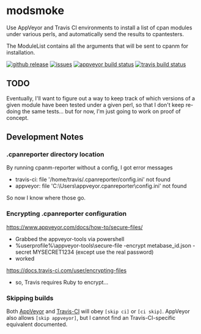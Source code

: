 # modsmoke

Use AppVeyor and Travis CI environments to install a list of cpan modules under various perls, and automatically send the results to cpantesters.

The ModuleList contains all the arguments that will be sent to cpanm for installation.

<div>
    <a href="https://github.com/pryrt/modsmoke/releases"><img src="https://img.shields.io/github/release/pryrt/modsmoke.svg" alt="github release" title="github release"></a>
    <a href="https://github.com/pryrt/modsmoke/issues"><img src="https://img.shields.io/github/issues/pryrt/modsmoke.svg" alt="issues" title="issues"></a>
    <a href="https://ci.appveyor.com/project/pryrt/modsmoke"><img src="https://ci.appveyor.com/api/projects/status/1rqdroon682snre8?svg=true" alt="appveyor build status" title="appveyor build status"></a>
    <a href="https://travis-ci.org/pryrt/modsmoke"><img src="https://travis-ci.org/pryrt/modsmoke.svg?branch=master" alt="travis build status" title="travis build status"></a>
</div>

## TODO

Eventually, I'll want to figure out a way to keep track of which versions of a given module have been tested under a given perl, so that I don't keep re-doing the same tests... but for now, I'm just going to work on proof of concept.

## Development Notes

### .cpanreporter directory location
By running cpanm-reporter without a config, I got error messages
* travis-ci: file '/home/travis/.cpanreporter/config.ini' not found
* appveyor: file 'C:\Users\appveyor\.cpanreporter\config.ini' not found

So now I know where those go.

### Encrypting .cpanreporter configuration

https://www.appveyor.com/docs/how-to/secure-files/
* Grabbed the appveyor-tools via powershell
* %userprofile%\appveyor-tools\secure-file -encrypt metabase_id.json -secret MYSECRET1234
  (except use the real password)
* worked

https://docs.travis-ci.com/user/encrypting-files
* so, Travis requires Ruby to encrypt...

### Skipping builds

Both [AppVeyor](https://www.appveyor.com/docs/how-to/filtering-commits/) and [Travis-CI](https://docs.travis-ci.com/user/customizing-the-build/) will obey `[skip ci]` or `[ci skip]`.
AppVeyor also allows `[skip appveyor]`, but I cannot find an Travis-CI-specific equivalent documented.